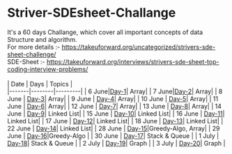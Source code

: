 # Striver-SDEsheet-Challange
It's a 60 days Challange, which cover all important concepts of data Structure and algorithm.
<br>
For more details :- https://takeuforward.org/uncategorized/strivers-sde-sheet-challenge/
<br>
SDE-Sheet :- https://takeuforward.org/interviews/strivers-sde-sheet-top-coding-interview-problems/
<br><br>
| Date | Days | Topics |         
|-------|--------|---------| 
| 6 June|[Day-1](./Day-1)| Array|
| 7 June|[Day-2](./Day-2)| Array|
| 8 June | [Day-3](./Day-3)| Array|
| 9 June | [Day-4](./Day-4)| Array|
| 10 June | [Day-5](./Day-5)| Array|
| 11 June | [Day-6](./Day-6)| Array|
| 12 June | [Day-7](./Day-7)| Array|
| 13 June | [Day-8](./Day-8)| Array|
| 14 June | [Day-9](./Day-9)| Linked List|
| 15 June | [Day-10](./Day-10)| Linked List|
| 16 June | [Day-11](./Day-11)| Linked List|
| 17 June | [Day-12](./Day-12)| Linked List|
| 18 June | [Day-13](./Day-13)| Linked List|
| 22 June | [Day-14](./Day-14)| Linked List|
| 28 June | [Day-15](./Day-15)|Greedy-Algo, Array|
| 29 June | [Day-16](./Day-16)|Greedy-Algo |
| 30 June | [Day-17](./Day-17)| Stack & Queue |
| 1 July | [Day-18](./Day-18)| Stack & Queue |
| 2 July | [Day-19](./Day-19)| Graph |
| 3 July | [Day-20](./Day-19)| Graph |

